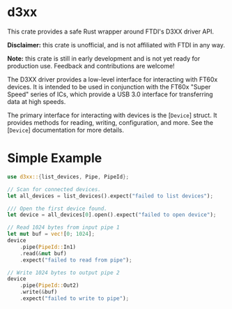 # d3xx

This crate provides a safe Rust wrapper around FTDI's D3XX driver API.

**Disclaimer:** this crate is unofficial, and is not affiliated with FTDI in any way.

**Note:** this crate is still in early development and is not yet ready for production use.
Feedback and contributions are welcome!

The D3XX driver provides a low-level interface for interacting with FT60x devices.
It is intended to be used in conjunction with the FT60x "Super Speed" series of ICs, which provide
a USB 3.0 interface for transferring data at high speeds.

The primary interface for interacting with devices is the [`Device`] struct. It provides methods
for reading, writing, configuration, and more. See the [`Device`] documentation for more details.

# Simple Example

```rust
use d3xx::{list_devices, Pipe, PipeId};

// Scan for connected devices.
let all_devices = list_devices().expect("failed to list devices");

/// Open the first device found.
let device = all_devices[0].open().expect("failed to open device");

// Read 1024 bytes from input pipe 1
let mut buf = vec![0; 1024];
device
    .pipe(PipeId::In1)
    .read(&mut buf)
    .expect("failed to read from pipe");

// Write 1024 bytes to output pipe 2
device
    .pipe(PipeId::Out2)
    .write(&buf)
    .expect("failed to write to pipe");
```


```
